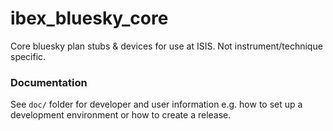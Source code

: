 # ibex_bluesky_core

Core bluesky plan stubs &amp; devices for use at ISIS. Not instrument/technique specific.

### Documentation

See `doc/` folder for developer and user information e.g. how to set up a development 
environment or how to create a release.
